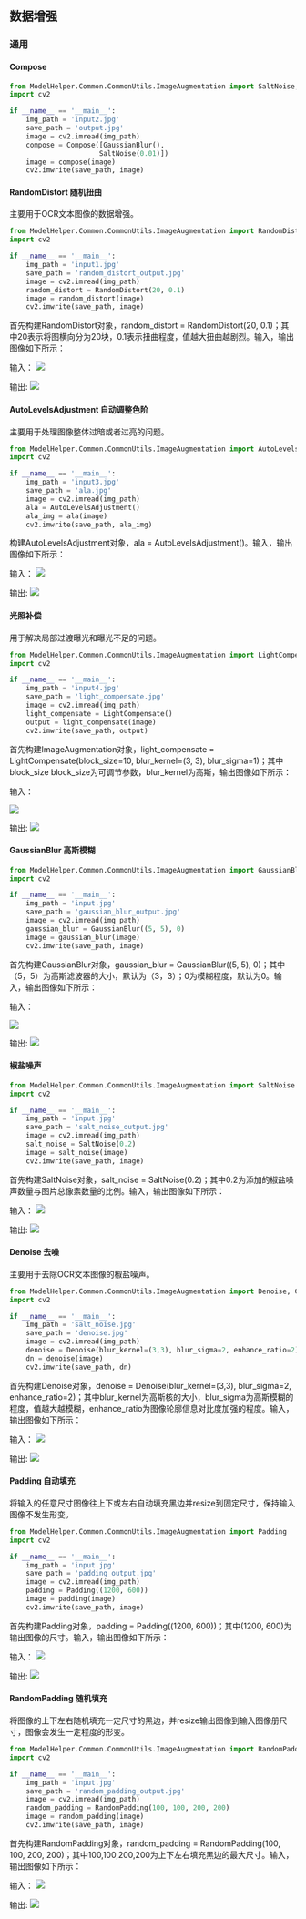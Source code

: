 
## 数据增强
### 通用

#### Compose


```python
from ModelHelper.Common.CommonUtils.ImageAugmentation import SaltNoise, GaussianBlur, Compose
import cv2

if __name__ == '__main__':
    img_path = 'input2.jpg'
    save_path = 'output.jpg'
    image = cv2.imread(img_path)
    compose = Compose([GaussianBlur(),
                      SaltNoise(0.01)])
    image = compose(image)
    cv2.imwrite(save_path, image)

```

#### RandomDistort 随机扭曲
主要用于OCR文本图像的数据增强。


```python
from ModelHelper.Common.CommonUtils.ImageAugmentation import RandomDistort
import cv2

if __name__ == '__main__':
    img_path = 'input1.jpg'
    save_path = 'random_distort_output.jpg'
    image = cv2.imread(img_path)
    random_distort = RandomDistort(20, 0.1)
    image = random_distort(image)
    cv2.imwrite(save_path, image)

```

首先构建RandomDistort对象，random_distort = RandomDistort(20, 0.1)；其中20表示将图横向分为20块，0.1表示扭曲程度，值越大扭曲越剧烈。输入，输出图像如下所示：

输入：
<img src='imgs/input1.jpg'>

输出:
<img src='imgs/random_distort_output.jpg'>

#### AutoLevelsAdjustment 自动调整色阶
主要用于处理图像整体过暗或者过亮的问题。


```python
from ModelHelper.Common.CommonUtils.ImageAugmentation import AutoLevelsAdjustment
import cv2

if __name__ == '__main__':
    img_path = 'input3.jpg'
    save_path = 'ala.jpg'
    image = cv2.imread(img_path)
    ala = AutoLevelsAdjustment()
    ala_img = ala(image)
    cv2.imwrite(save_path, ala_img)
```

构建AutoLevelsAdjustment对象，ala = AutoLevelsAdjustment()。输入，输出图像如下所示：

输入：
<img src='imgs/input3.jpg'>

输出:
<img src='imgs/ala.jpg'>

#### 光照补偿
用于解决局部过渡曝光和曝光不足的问题。


```python
from ModelHelper.Common.CommonUtils.ImageAugmentation import LightCompensate
import cv2

if __name__ == '__main__':
    img_path = 'input4.jpg'
    save_path = 'light_compensate.jpg'
    image = cv2.imread(img_path)
    light_compensate = LightCompensate()
    output = light_compensate(image)
    cv2.imwrite(save_path, output)
```

首先构建ImageAugmentation对象，light_compensate = LightCompensate(block_size=10, blur_kernel=(3, 3), blur_sigma=1)；其中block_size
block_size为可调节参数，blur_kernel为高斯，输出图像如下所示：

输入：

<img src='imgs/input4.jpg'>

输出:
<img src='imgs/light_compensate.jpg'>

#### GaussianBlur 高斯模糊


```python
from ModelHelper.Common.CommonUtils.ImageAugmentation import GaussianBlur
import cv2

if __name__ == '__main__':
    img_path = 'input.jpg'
    save_path = 'gaussian_blur_output.jpg'
    image = cv2.imread(img_path)
    gaussian_blur = GaussianBlur((5, 5), 0)
    image = gaussian_blur(image)
    cv2.imwrite(save_path, image)

```

首先构建GaussianBlur对象，gaussian_blur = GaussianBlur((5, 5), 0)；其中（5，5）为高斯滤波器的大小，默认为（3，3）；0为模糊程度，默认为0。输入，输出图像如下所示：

输入：

<img src='imgs/input.jpg'>

输出:
<img src='imgs/gaussian_blur_output.jpg'>

#### 椒盐噪声


```python
from ModelHelper.Common.CommonUtils.ImageAugmentation import SaltNoise
import cv2

if __name__ == '__main__':
    img_path = 'input.jpg'
    save_path = 'salt_noise_output.jpg'
    image = cv2.imread(img_path)
    salt_noise = SaltNoise(0.2)
    image = salt_noise(image)
    cv2.imwrite(save_path, image)

```

首先构建SaltNoise对象，salt_noise = SaltNoise(0.2)；其中0.2为添加的椒盐噪声数量与图片总像素数量的比例。输入，输出图像如下所示：

输入：
<img src='imgs/input.jpg'>

输出:
<img src='imgs/salt_noise_output.jpg'>

#### Denoise 去噪
主要用于去除OCR文本图像的椒盐噪声。


```python
from ModelHelper.Common.CommonUtils.ImageAugmentation import Denoise, GaussianBlur, SaltNoise
import cv2

if __name__ == '__main__':
    img_path = 'salt_noise.jpg'
    save_path = 'denoise.jpg'
    image = cv2.imread(img_path)
    denoise = Denoise(blur_kernel=(3,3), blur_sigma=2, enhance_ratio=2)
    dn = denoise(image)
    cv2.imwrite(save_path, dn)

```

首先构建Denoise对象，denoise = Denoise(blur_kernel=(3,3), blur_sigma=2, enhance_ratio=2)；其中blur_kernel为高斯核的大小，blur_sigma为高斯模糊的程度，值越大越模糊，enhance_ratio为图像轮廓信息对比度加强的程度。输入，输出图像如下所示：

输入：
<img src='imgs/salt_noise.jpg'>

输出:
<img src='imgs/denoise.jpg'>

#### Padding 自动填充
将输入的任意尺寸图像往上下或左右自动填充黑边并resize到固定尺寸，保持输入图像不发生形变。


```python
from ModelHelper.Common.CommonUtils.ImageAugmentation import Padding
import cv2

if __name__ == '__main__':
    img_path = 'input.jpg'
    save_path = 'padding_output.jpg'
    image = cv2.imread(img_path)
    padding = Padding((1200, 600))
    image = padding(image)
    cv2.imwrite(save_path, image)

```

首先构建Padding对象，padding = Padding((1200, 600))；其中(1200, 600)为输出图像的尺寸。输入，输出图像如下所示：

输入：
<img src='imgs/input.jpg'>

输出:
<img src='imgs/padding_output.jpg'>
#### RandomPadding 随机填充
将图像的上下左右随机填充一定尺寸的黑边，并resize输出图像到输入图像册尺寸，图像会发生一定程度的形变。


```python
from ModelHelper.Common.CommonUtils.ImageAugmentation import RandomPadding
import cv2

if __name__ == '__main__':
    img_path = 'input.jpg'
    save_path = 'random_padding_output.jpg'
    image = cv2.imread(img_path)
    random_padding = RandomPadding(100, 100, 200, 200)
    image = random_padding(image)
    cv2.imwrite(save_path, image)

```

首先构建RandomPadding对象，random_padding = RandomPadding(100, 100, 200, 200)；其中100,100,200,200为上下左右填充黑边的最大尺寸。输入，输出图像如下所示：

输入：
<img src='imgs/input.jpg'>

输出:
<img src='imgs/random_padding_output.jpg'>
